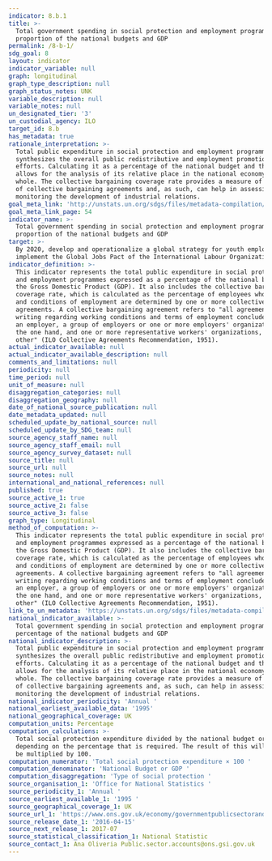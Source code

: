 ```yaml
---
indicator: 8.b.1
title: >-
  Total government spending in social protection and employment programmes as a
  proportion of the national budgets and GDP
permalink: /8-b-1/
sdg_goal: 8
layout: indicator
indicator_variable: null
graph: longitudinal
graph_type_description: null
graph_status_notes: UNK
variable_description: null
variable_notes: null
un_designated_tier: '3'
un_custodial_agency: ILO
target_id: 8.b
has_metadata: true
rationale_interpretation: >-
  Total public expenditure in social protection and employment programmes
  synthesizes the overall public redistributive and employment promotion
  efforts. Calculating it as a percentage of the national budget and the GDP
  allows for the analysis of its relative place in the national economy as a
  whole. The collective bargaining coverage rate provides a measure of the reach
  of collective bargaining agreements and, as such, can help in assessing and
  monitoring the development of industrial relations.
goal_meta_link: 'http://unstats.un.org/sdgs/files/metadata-compilation/Metadata-Goal-8.pdf'
goal_meta_link_page: 54
indicator_name: >-
  Total government spending in social protection and employment programmes as a
  proportion of the national budgets and GDP
target: >-
  By 2020, develop and operationalize a global strategy for youth employment and
  implement the Global Jobs Pact of the International Labour Organization.
indicator_definition: >-
  This indicator represents the total public expenditure in social protection
  and employment programmes expressed as a percentage of the national budget and
  the Gross Domestic Product (GDP). It also includes the collective bargaining
  coverage rate, which is calculated as the percentage of employees whose pay
  and conditions of employment are determined by one or more collective
  agreements. A collective bargaining agreement refers to "all agreements in
  writing regarding working conditions and terms of employment concluded between
  an employer, a group of employers or one or more employers' organizations, on
  the one hand, and one or more representative workers' organizations, on the
  other" (ILO Collective Agreements Recommendation, 1951).
actual_indicator_available: null
actual_indicator_available_description: null
comments_and_limitations: null
periodicity: null
time_period: null
unit_of_measure: null
disaggregation_categories: null
disaggregation_geography: null
date_of_national_source_publication: null
date_metadata_updated: null
scheduled_update_by_national_source: null
scheduled_update_by_SDG_team: null
source_agency_staff_name: null
source_agency_staff_email: null
source_agency_survey_dataset: null
source_title: null
source_url: null
source_notes: null
international_and_national_references: null
published: true
source_active_1: true
source_active_2: false
source_active_3: false
graph_type: Longitudinal
method_of_computation: >-
  This indicator represents the total public expenditure in social protection
  and employment programmes expressed as a percentage of the national budget and
  the Gross Domestic Product (GDP). It also includes the collective bargaining
  coverage rate, which is calculated as the percentage of employees whose pay
  and conditions of employment are determined by one or more collective
  agreements. A collective bargaining agreement refers to "all agreements in
  writing regarding working conditions and terms of employment concluded between
  an employer, a group of employers or one or more employers' organizations, on
  the one hand, and one or more representative workers' organizations, on the
  other" (ILO Collective Agreements Recommendation, 1951).
link_to_un_metadata: 'https://unstats.un.org/sdgs/files/metadata-compilation/Metadata-Goal-8.pdf'
national_indicator_available: >-
  Total government spending in social protection and employment programmes as a
  percentage of the national budgets and GDP
national_indicator_description: >-
  Total public expenditure in social protection and employment programmes
  synthesizes the overall public redistributive and employment promotion
  efforts. Calculating it as a percentage of the national budget and the GDP
  allows for the analysis of its relative place in the national economy as a
  whole. The collective bargaining coverage rate provides a measure of the reach
  of collective bargaining agreements and, as such, can help in assessing and
  monitoring the development of industrial relations.
national_indicator_periodicity: 'Annual '
national_earliest_available_data: '1995'
national_geographical_coverage: UK
computation_units: Percentage
computation_calculations: >-
  Total social protection expenditure divided by the national budget or GDP
  depending on the percentage that is required. The result of this will need to
  be multiplied by 100. 
computation_numerator: 'Total social protection expenditure × 100 '
computation_denominator: 'National Budget or GDP '
computation_disaggregation: 'Type of social protection '
source_organisation_1: 'Office for National Statistics '
source_periodicity_1: 'Annual '
source_earliest_available_1: '1995 '
source_geographical_coverage_1: UK
source_url_1: 'https://www.ons.gov.uk/economy/governmentpublicsectorandtaxes/publicspending/datasets/esatable11annualexpenditureofgeneralgovernment'
source_release_date_1: '2016-04-15'
source_next_release_1: 2017-07
source_statistical_classification_1: National Statistic
source_contact_1: Ana Oliveria Public.sector.accounts@ons.gsi.gov.uk
---
```


